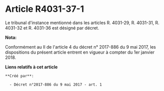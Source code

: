 # Article R4031-37-1

Le tribunal d'instance mentionné dans les articles R. 4031-29, R. 4031-31, R. 4031-32 et R. 4031-36 est désigné par décret.

**Nota:**

Conformément au II de l'article 4 du décret n° 2017-886 du 9 mai 2017, les dispositions du présent article entrent en vigueur
à compter du 1er janvier 2018.

**Liens relatifs à cet article**

	**Créé par**:

	  - Décret n°2017-886 du 9 mai 2017 - art. 1
